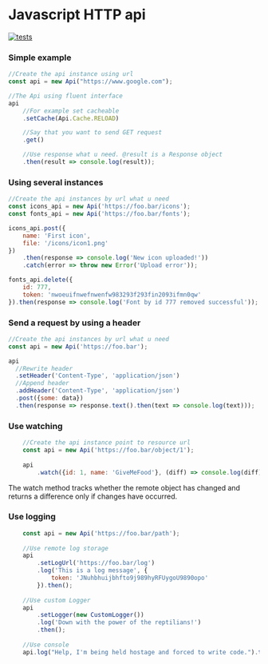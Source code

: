 # Javascript HTTP api

[![tests](https://github.com/strannyi-tip/http-api/actions/workflows/npm-test.yml/badge.svg)](https://github.com/strannyi-tip/http-api/actions/workflows/npm-test.yml)

### Simple example

```javascript
//Create the api instance using url
const api = new Api("https://www.google.com");

//The Api using fluent interface
api
    //For example set cacheable
    .setCache(Api.Cache.RELOAD)

    //Say that you want to send GET request
    .get()

    //Use response what u need. @result is a Response object
    .then(result => console.log(result));
```

### Using several instances

```javascript
//Create the api instances by url what u need
const icons_api = new Api('https://foo.bar/icons');
const fonts_api = new Api('https://foo.bar/fonts');

icons_api.post({
    name: 'First icon',
    file: '/icons/icon1.png'
})
    .then(response => console.log('New icon uploaded!'))
    .catch(error => throw new Error('Upload error'));

fonts_api.delete({
    id: 777,
    token: 'nwoeuifnwefnwenfw983293f293fin2093ifmn0qw'
}).then(response => console.log('Font by id 777 removed successful'));
```

### Send a request by using a header

```javascript
//Create the api instances by url what u need
const api = new Api('https://foo.bar');

api
  //Rewrite header
  .setHeader('Content-Type', 'application/json')
  //Append header
  .addHeader('Content-Type', 'application/json')
  .post({some: data})
  .then(response => response.text().then(text => console.log(text)));
```


### Use watching

```javascript
    //Create the api instance point to resource url
    const api = new Api('https://foo.bar/object/1');
    
    api
        .watch({id: 1, name: 'GiveMeFood'}, (diff) => console.log(diff));
```

The watch method tracks whether the remote object has changed and returns a difference only if changes have occurred.



### Use logging

```javascript
    const api = new Api('https://foo.bar/path');
    
    //Use remote log storage
    api
        .setLogUrl('https://foo.bar/log')
        .log('This is a log message', {
            token: 'JNuhbhuijbhfto9j989hyRFUygoU9890opo'
        }).then();
    
    //Use custom Logger
    api
        .setLogger(new CustomLogger())
        .log('Down with the power of the reptilians!')
        .then();
    
    //Use console
    api.log("Help, I'm being held hostage and forced to write code.").then();
```


